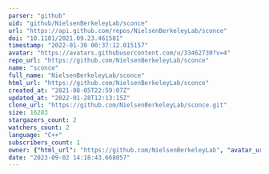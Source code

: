 ```yaml
---
parser: "github"
uid: "github/NielsenBerkeleyLab/sconce"
url: "https://api.github.com/repos/NielsenBerkeleyLab/sconce"
doi: "10.1101/2021.09.23.461581"
timestamp: "2022-01-30 00:37:12.015157"
avatar: "https://avatars.githubusercontent.com/u/33462730?v=4"
repo_url: "https://github.com/NielsenBerkeleyLab/sconce"
name: "sconce"
full_name: "NielsenBerkeleyLab/sconce"
html_url: "https://github.com/NielsenBerkeleyLab/sconce"
created_at: "2021-08-05T22:59:07Z"
updated_at: "2022-01-28T12:13:15Z"
clone_url: "https://github.com/NielsenBerkeleyLab/sconce.git"
size: 16283
stargazers_count: 2
watchers_count: 2
language: "C++"
subscribers_count: 1
owner: {"html_url": "https://github.com/NielsenBerkeleyLab", "avatar_url": "https://avatars.githubusercontent.com/u/33462730?v=4", "login": "NielsenBerkeleyLab", "type": "Organization"}
date: "2023-09-02 14:18:43.668057"
---
```

